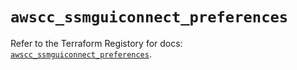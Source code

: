 # `awscc_ssmguiconnect_preferences`

Refer to the Terraform Registory for docs: [`awscc_ssmguiconnect_preferences`](https://registry.terraform.io/providers/hashicorp/awscc/0.70.0/docs/resources/ssmguiconnect_preferences).
